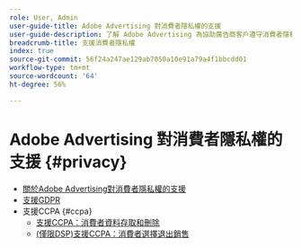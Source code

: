```yaml
---
role: User, Admin
user-guide-title: Adobe Advertising 對消費者隱私權的支援
user-guide-description: 了解 Adobe Advertising 為協助廣告商客戶遵守消費者隱私權法所提供的安全性和隱私權控制。
breadcrumb-title: 支援消費者隱私權
index: true
source-git-commit: 56f24a247ae129ab7050a10e91a79a4f1bbcdd01
workflow-type: tm+mt
source-wordcount: '64'
ht-degree: 56%

---
```



# Adobe Advertising 對消費者隱私權的支援 {#privacy}

+ [關於Adobe Advertising對消費者隱私權的支援](/help/privacy/home.md)
+ [支援GDPR](/help/privacy/gdpr.md)
+ 支援CCPA {#ccpa}
   + [支援CCPA：消費者資料存取和刪除](/help/privacy/ccpa/ccpa-access-delete.md)
   + [(僅限DSP)支援CCPA：消費者選擇退出銷售](/help/privacy/ccpa/ccpa-opt-out-of-sale.md)
